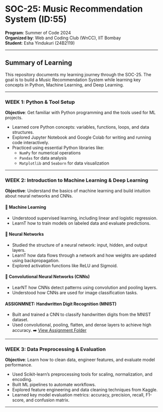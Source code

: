 # SOC-25: Music Recommendation System (ID:55)

**Program**: Summer of Code 2024  
**Organized by**: Web and Coding Club (WnCC), IIT Bombay  
**Student**: Esha Yindukuri (24B2119)

---

## Summary of Learning

This repository documents my learning journey through the SOC-25. The goal is to build a Music Recommendation System while learning key concepts in Python, Machine Learning, and Deep Learning.

---

### WEEK 1: Python & Tool Setup

**Objective**: Get familiar with Python programming and the tools used for ML projects.

- Learned core Python concepts: variables, functions, loops, and data structures.
- Explored Jupyter Notebook and Google Colab for writing and running code interactively.
- Practiced using essential Python libraries like:
  - `NumPy` for numerical operations
  - `Pandas` for data analysis
  - `Matplotlib` and `Seaborn` for data visualization

---

### WEEK 2: Introduction to Machine Learning & Deep Learning

**Objective**: Understand the basics of machine learning and build intuition about neural networks and CNNs.

#### 🔹 Machine Learning
- Understood supervised learning, including linear and logistic regression.
- LearnT how to train models on labeled data and evaluate predictions.

#### 🔹 Neural Networks
- Studied the structure of a neural network: input, hidden, and output layers.
- LearnT how data flows through a network and how weights are updated using backpropagation.
- Explored activation functions like ReLU and Sigmoid.

#### 🔹 Convolutional Neural Networks (CNNs)
- LearNT how CNNs detect patterns using convolution and pooling layers.
- Understood how CNNs are used for image classification tasks.

#### ASSIGNMNET: Handwritten Digit Recognition (MNIST)
- Built and trained a CNN to classify handwritten digits from the MNIST dataset.
- Used convolutional, pooling, flatten, and dense layers to achieve high accuracy.
➡️ [View Assignment Folder](./assignment/)
---

### WEEK 3: Data Preprocessing & Evaluation

**Objective**: Learn how to clean data, engineer features, and evaluate model performance.

- Used Scikit-learn’s preprocessing tools for scaling, normalization, and encoding.
- Built ML pipelines to automate workflows.
- Explored feature engineering and data cleaning techniques from Kaggle.
- Learned key model evaluation metrics: accuracy, precision, recall, F1-score, and confusion matrix.

---






